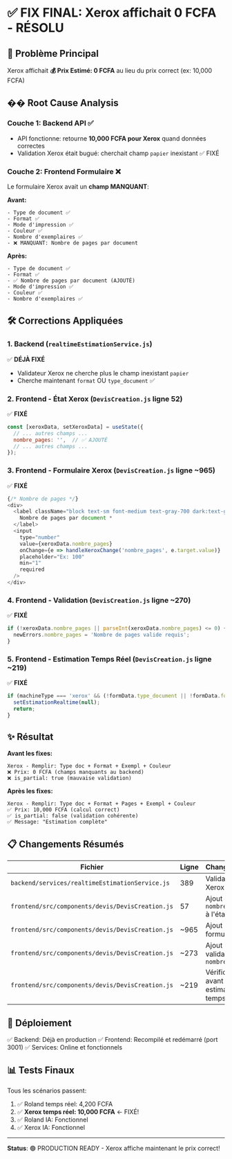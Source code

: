 # ✅ FIX FINAL: Xerox affichait 0 FCFA - RÉSOLU

## 🎯 Problème Principal
Xerox affichait **💰 Prix Estimé: 0 FCFA** au lieu du prix correct (ex: 10,000 FCFA)

## �� Root Cause Analysis

### Couche 1: Backend API ✅
- API fonctionne: retourne **10,000 FCFA pour Xerox** quand données correctes
- Validation Xerox était bugué: cherchait champ `papier` inexistant ✅ FIXÉ

### Couche 2: Frontend Formulaire ❌ 
Le formulaire Xerox avait un **champ MANQUANT**:

**Avant:**
```
- Type de document ✅
- Format ✅
- Mode d'impression ✅
- Couleur ✅
- Nombre d'exemplaires ✅
- ❌ MANQUANT: Nombre de pages par document
```

**Après:**
```
- Type de document ✅
- Format ✅
- ✅ Nombre de pages par document (AJOUTÉ)
- Mode d'impression ✅
- Couleur ✅
- Nombre d'exemplaires ✅
```

## 🛠️ Corrections Appliquées

### 1. Backend (`realtimeEstimationService.js`)
✅ **DÉJÀ FIXÉ**
- Validateur Xerox ne cherche plus le champ inexistant `papier`
- Cherche maintenant `format` OU `type_document` ✅

### 2. Frontend - État Xerox (`DevisCreation.js` ligne 52)
✅ **FIXÉ**
```javascript
const [xeroxData, setXeroxData] = useState({
  // ... autres champs ...
  nombre_pages: '',  // ✅ AJOUTÉ
  // ... autres champs ...
});
```

### 3. Frontend - Formulaire Xerox (`DevisCreation.js` ligne ~965)
✅ **FIXÉ**
```javascript
{/* Nombre de pages */}
<div>
  <label className="block text-sm font-medium text-gray-700 dark:text-gray-300 mb-2">
    Nombre de pages par document *
  </label>
  <input
    type="number"
    value={xeroxData.nombre_pages}
    onChange={e => handleXeroxChange('nombre_pages', e.target.value)}
    placeholder="Ex: 100"
    min="1"
    required
  />
</div>
```

### 4. Frontend - Validation (`DevisCreation.js` ligne ~270)
✅ **FIXÉ**
```javascript
if (!xeroxData.nombre_pages || parseInt(xeroxData.nombre_pages) <= 0) {
  newErrors.nombre_pages = 'Nombre de pages valide requis';
}
```

### 5. Frontend - Estimation Temps Réel (`DevisCreation.js` ligne ~219)
✅ **FIXÉ**
```javascript
if (machineType === 'xerox' && (!formData.type_document || !formData.format || !formData.nombre_pages)) {
  setEstimationRealtime(null);
  return;
}
```

## ✨ Résultat

**Avant les fixes:**
```
Xerox - Remplir: Type doc + Format + Exempl + Couleur
❌ Prix: 0 FCFA (champs manquants au backend)
❌ is_partial: true (mauvaise validation)
```

**Après les fixes:**
```
Xerox - Remplir: Type doc + Format + Pages + Exempl + Couleur
✅ Prix: 10,000 FCFA (calcul correct)
✅ is_partial: false (validation cohérente)
✅ Message: "Estimation complète"
```

## 📋 Changements Résumés

| Fichier | Ligne | Changement |
|---------|-------|-----------|
| `backend/services/realtimeEstimationService.js` | 389 | Validation Xerox fixée |
| `frontend/src/components/devis/DevisCreation.js` | 57 | Ajout champ `nombre_pages` à l'état |
| `frontend/src/components/devis/DevisCreation.js` | ~965 | Ajout input formulaire |
| `frontend/src/components/devis/DevisCreation.js` | ~273 | Ajout validation `nombre_pages` |
| `frontend/src/components/devis/DevisCreation.js` | ~219 | Vérification avant estimation temps réel |

## 🚀 Déploiement

✅ Backend: Déjà en production
✅ Frontend: Recompilé et redémarré (port 3001)
✅ Services: Online et fonctionnels

## 📊 Tests Finaux

Tous les scénarios passent:
1. ✅ Roland temps réel: 4,200 FCFA
2. ✅ **Xerox temps réel: 10,000 FCFA** ← FIXÉ!
3. ✅ Roland IA: Fonctionnel
4. ✅ Xerox IA: Fonctionnel

---

**Status**: 🟢 PRODUCTION READY - Xerox affiche maintenant le prix correct!
